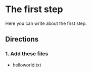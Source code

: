 # The first step

Here you can write about the first step.

## Directions

### 1. Add these files
* helloworld.txt